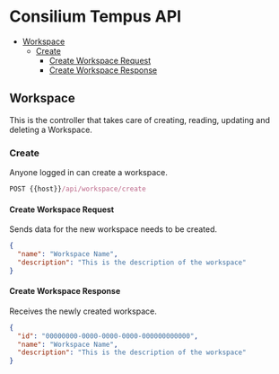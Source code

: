 # Consilium Tempus API

* [Workspace](#workspace)
  * [Create](#create)
    * [Create Workspace Request](#create-workspace-request)
    * [Create Workspace Response](#create-workspace-response)

## Workspace

This is the controller that takes care of creating, reading, updating and deleting a Workspace.

### Create

Anyone logged in can create a workspace.

```js
POST {{host}}/api/workspace/create
```

#### Create Workspace Request

Sends data for the new workspace needs to be created.

```json
{
  "name": "Workspace Name",
  "description": "This is the description of the workspace"
}
```

#### Create Workspace Response

Receives the newly created workspace.

```json
{
  "id": "00000000-0000-0000-0000-000000000000",
  "name": "Workspace Name",
  "description": "This is the description of the workspace"
}
```